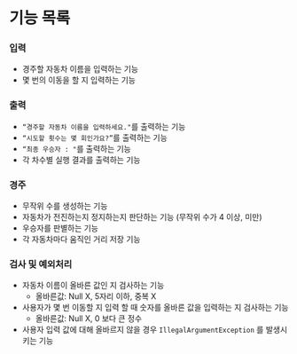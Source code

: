# 기능 목록

### 입력

- 경주할 자동차 이름을 입력하는 기능
- 몇 번의 이동을 할 지 입력하는 기능

### 출력

- `“경주할 자동차 이름을 입력하세요."`를 출력하는 기능
- `“시도할 횟수는 몇 회인가요?”`를 출력하는 기능
- `“최종 우승자 : "`를 출력하는 기능
- 각 차수별 실행 결과를 출력하는 기능

### 경주

- 무작위 수를 생성하는 기능
- 자동차가 전진하는지 정지하는지 판단하는 기능 (무작위 수가 4 이상, 미만)
- 우승자를 판별하는 기능
- 각 자동차마다 움직인 거리 저장 기능

### 검사 및 예외처리

- 자동차 이름이 올바른 값인 지  검사하는 기능
    - 올바른값: Null X, 5자리 이하, 중복 X
- 사용자가 몇 번 이동할 지 입력 할 때 숫자를 올바른 값을 입력하는 지 검사하는 기능
    - 올바른값: Null X, 0 보다 큰 정수
- 사용자 입력 값에 대해 올바르지 않을 경우 `IllegalArgumentException` 를 발생시키는 기능
